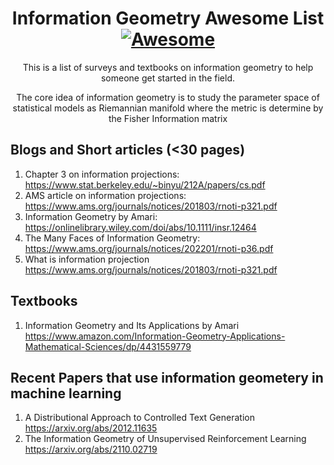 <div align="center">

<!-- title -->

<!--lint ignore no-dead-urls-->
# Information Geometry Awesome List [![Awesome](https://awesome.re/badge.svg)](https://awesome.re)

<!-- subtitle -->

This is a list of surveys and textbooks on information geometry to help someone get started in the field. 
   
<!-- image -->

<!-- <a href="" target="_blank" rel="noopener noreferrer">
  <img src="" />
</a> -->

<!-- description -->

The core idea of information geometry is to study the parameter space of statistical models as Riemannian manifold where the metric is determine by the Fisher Information matrix
</div>

<!-- TOC -->

## Blogs and Short articles (<30 pages)

1. Chapter 3 on information projections: https://www.stat.berkeley.edu/~binyu/212A/papers/cs.pdf
2. AMS article on information projections: https://www.ams.org/journals/notices/201803/rnoti-p321.pdf
3. Information Geometry by Amari: https://onlinelibrary.wiley.com/doi/abs/10.1111/insr.12464
4. The Many Faces of Information Geometry: https://www.ams.org/journals/notices/202201/rnoti-p36.pdf
5. What is information projection https://www.ams.org/journals/notices/201803/rnoti-p321.pdf


## Textbooks

1. Information Geometry and Its Applications by Amari https://www.amazon.com/Information-Geometry-Applications-Mathematical-Sciences/dp/4431559779

## Recent Papers that use information geometery in machine learning

1. A Distributional Approach to Controlled Text Generation https://arxiv.org/abs/2012.11635
2. The Information Geometry of Unsupervised Reinforcement Learning https://arxiv.org/abs/2110.02719
